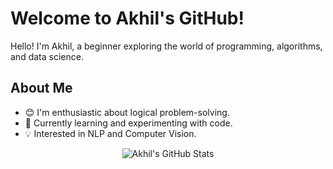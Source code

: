 # Welcome to Akhil's GitHub!

Hello! I'm Akhil, a beginner exploring the world of programming, algorithms, and data science.

## About Me

- 😊 I'm enthusiastic about logical problem-solving.
- 🌱 Currently learning and experimenting with code.
- 💡 Interested in NLP and Computer Vision.

<p align="center">
  <img src="https://github-readme-stats.vercel.app/api?username=akgupta1337&show_icons=true&theme=radical" alt="Akhil's GitHub Stats">
</p>

<!---
akgupta1337/akgupta1337 is a ✨ special ✨ repository because its `README.md` (this file) appears on your GitHub profile.
You can click the Preview link to take a look at your changes.
--->
